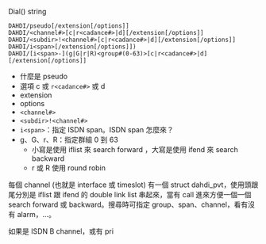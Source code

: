 Dial() string
```
DAHDI/pseudo[/extension[/options]]
DAHDI/<channel#>[c|r<cadance#>|d][/extension[/options]]
DAHDI/<subdir>!<channel#>[c|r<cadance#>|d][/extension[/options]]
DAHDI/i<span>[/extension[/options]])
DAHDI/[i<span>-](g|G|r|R)<group#(0-63)>[c|r<cadance#>|d][/extension[/options]]
```
* 什麼是 pseudo
* 選項 c 或 `r<cadance#>` 或 d
* extension
* options
* `<channel#>`
* `<subdir>!<channel#>`
* `i<span>`：指定 ISDN span。ISDN span 怎麼來？
* g、G、r、R：指定群組 0 到 63
	* 小寫是使用 iflist 來 search forward ，大寫是使用 ifend 來 search backward
	* r 或 R 使用 round robin

每個 channel (也就是 interface 或 timeslot) 有一個 struct dahdi_pvt，使用頭跟尾分別是 iflist 跟 ifend 的 double link list 串起來，當有 call 進來方便一個一個 search forward 或 backward。搜尋時可指定 group、span、channel，看有沒有 alarm，...。

如果是 ISDN B channel，或有 pri
